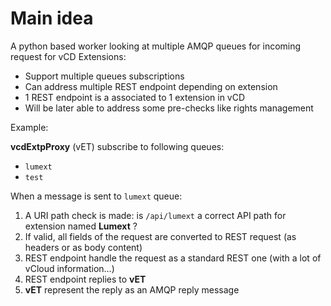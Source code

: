 # Main idea

A python based worker looking at multiple AMQP queues for incoming request for vCD Extensions:

* Support multiple queues subscriptions
* Can address multiple REST endpoint depending on extension
* 1 REST endpoint is a associated to 1 extension in vCD
* Will be later able to address some pre-checks like rights management


Example:

**vcdExtpProxy** (vET) subscribe to following queues:

* `lumext`
* `test`

When a message is sent to `lumext` queue:

1. A URI path check is made: is `/api/lumext` a correct API path for extension named **Lumext** ?
2. If valid, all fields of the request are converted to REST request (as headers or as body content)
3. REST endpoint handle the request as a standard REST one (with a lot of vCloud information...)
4. REST endpoint replies to **vET**
5. **vET** represent the reply as an AMQP reply message
